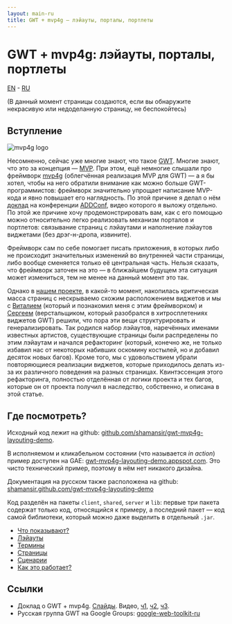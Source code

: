 ```yaml
---
layout: main-ru
title: GWT + mvp4g — лэйауты, порталы, портлеты
---
```


# GWT + mvp4g: лэйауты, порталы, портлеты

[EN](./index.html) - [RU](./index-ru.html)

(В данный момент страницы создаются, если вы обнаружите некрасивую или недоделанную страницу, не беспокойтесь)

## Вступление

![mvp4g logo](http://mvp4g.googlecode.com/svn/logo/mvp4g-logo-small.png)

Несомненно, сейчас уже многие знают, что такое [GWT](http://code.google.com/webtoolkit/). Многие знают, что это за концепция — [MVP](http://en.wikipedia.org/wiki/Model-view-presenter). При этом, ещё немногие слышали про фреймворк [mvp4g](http://code.google.com/p/mvp4g/) (облегчённая реализация MVP для GWT) — а я бы хотел, чтобы на него обратили внимание как можно больше GWT-программистов: фреймворк значительно упрощает написание MVP-кода и явно повышает его наглядность. По этой причине я делал о нём [доклад](http://addconf.ru/event.sdf/ru/add_2011/authors/AntonKotenko/313) на конференции [ADDConf](http://addconf.ru), видео которого я выложу отдельно. По этой же причине хочу продемонстрировать вам, как с его помощью можно относительно легко реализовать механизм порталов и портлетов: связывание страниц с лэйаутами и наполнение лэйаутов виджетами (без дрэг-н-дропа, извините).

Фреймворк сам по себе помогает писать приложения, в которых либо не происходит значительных изменений во внутренней части страницы, либо вообще сменяется только её центральная часть. Нельзя сказать, что фреймворк заточен на это — в ближайшем будущем эта ситуация может измениться, тем не менее на данный момент это так.

Однако в [нашем проекте](http://experika.com), в какой-то момент, накопилась критическая масса страниц с нескрываемо схожим расположением виджетов и мы с [Виталием](http://gashock.blogspot.com/) (который и познакомил меня с этим фреймворком) и [Сергеем](http://lazio.com.ua/) (верстальщиком, который разобрался в хитросплетениях виджетов GWT)  решили, что пора эти вещи структурировать и генерализировать. Так родился набор лэйаутов, наречённых именами известных артистов, существующие страницы были распределены по этим лэйаутам и начался рефакторинг (который, конечно же, не только избавил нас от некоторых набивших оскомину костылей, но и добавил десяток новых багов). Кроме того, мы с удовольствием убрали повторяющиеся реализации виджетов, которые приходилось делать из-за их различного поведения на разных страницах. Квинтэссенция этого рефакторинга, полностью отделённая от логики проекта и тех багов, которые он от проекта получил в наследство, собственно, и описана в этой статье.

## Где посмотреть?

Исходный код лежит на github: [github.com/shamansir/gwt-mvp4g-layouting-demo](https://github.com/shamansir/gwt-mvp4g-layouting-demo).

В исполняемом и кликабельном состоянии (что называется _in action_) пример доступен на GAE: [gwt-mvp4g-layouting-demo.appspot.com](http://gwt-mvp4g-layouting-demo.appspot.com/). Это чисто технический пример, поэтому в нём нет никакого дизайна.

Документация на русском также расположена на github: [shamansir.github.com/gwt-mvp4g-layouting-demo](http://shamansir.github.com/gwt-mvp4g-layouting-demo/index-ru.html)

Код разделён на пакеты `client`, `shared`, `server` и `lib`: первые три пакета содержат только код, относящийся к примеру, а последний пакет — код самой библиотеки, который можно даже выделить в отдельный `.jar`.

* [Что показывают?](./demonstrates-ru.html)
* [Лэйауты](./layouts-ru.html)
* [Термины](./definitions-ru.html)
* [Страницы](./pages-ru.html)
* [Сценарии](./scenario-ru.html)
* [Как это работает?](./works-how-ru.html)

## Ссылки

* Доклад о GWT + mvp4g. [Слайды](http://shamansir-ru.tumblr.com/post/5237785159/gwt-mvp4g-slides). Видео, [ч1](http://vimeo.com/shamansir/gwt-mvp4g-ru-p1), [ч2](http://vimeo.com/shamansir/gwt-mvp4g-ru-p2), [ч3](http://vimeo.com/shamansir/gwt-mvp4g-ru-p3).
* Русская группа GWT на Google Groups: [google-web-toolkit-ru](https://groups.google.com/forum/#!forum/google-web-toolkit-ru)

